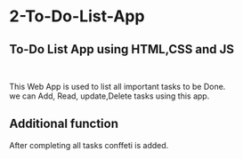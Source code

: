 # 2-To-Do-List-App<br>
<h2>To-Do List App using HTML,CSS and JS<h2></h2><br>
This Web App is used to list all important tasks to be Done.<br>
we can Add, Read, update,Delete tasks using this app.<br>

<h2>Additional function</h2>
After completing all tasks conffeti is added.
